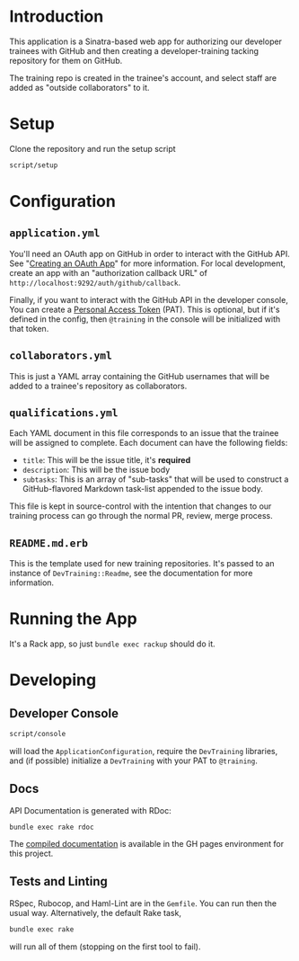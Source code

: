 Introduction
============

This application is a Sinatra-based web app for authorizing our developer
trainees with GitHub and then creating a developer-training tacking repository
for them on GitHub.

The training repo is created in the trainee's account, and select staff are
added as "outside collaborators" to it.

Setup
=====

Clone the repository and run the setup script

```bash
script/setup
```

Configuration
=============

`application.yml`
-----------------

You'll need an OAuth app on GitHub in order to interact with the GitHub
API. See "[Creating an OAuth App][oaa]" for more information. For local
development, create an app with an "authorization callback URL" of
`http://localhost:9292/auth/github/callback`.

Finally, if you want to interact with the GitHub API in the developer console,
You can create a [Personal Access Token][pat] (PAT). This is optional, but if
it's defined in the config, then `@training` in the console will be initialized
with that token.

`collaborators.yml`
-------------------

This is just a YAML array containing the GitHub usernames that will be added to
a trainee's repository as collaborators.

`qualifications.yml`
--------------------

Each YAML document in this file corresponds to an issue that the trainee will be
assigned to complete. Each document can have the following fields:

* `title`: This will be the issue title, it's **required**
* `description`: This will be the issue body
* `subtasks`: This is an array of "sub-tasks" that will be used to construct a
  GitHub-flavored Markdown task-list appended to the issue body.

This file is kept in source-control with the intention that changes to our
training process can go through the normal PR, review, merge process.

`README.md.erb`
---------------

This is the template used for new training repositories. It's passed to an
instance of `DevTraining::Readme`, see the documentation for more information.

Running the App
===============

It's a Rack app, so just `bundle exec rackup` should do it.

Developing
==========

Developer Console
-----------------

```bash
script/console
```

will load the `ApplicationConfiguration`, require the `DevTraining` libraries,
and (if possible) initialize a `DevTraining` with your PAT to `@training`.

Docs
----

API Documentation is generated with RDoc:

```
bundle exec rake rdoc
```

The [compiled documentation][docs] is available in the GH pages environment for
this project.

Tests and Linting
-----------------
RSpec, Rubocop, and Haml-Lint are in the `Gemfile`. You can run then the usual
way. Alternatively, the default Rake task,

```bash
bundle exec rake
```

will run all of them (stopping on the first tool to fail).

[oaa]: https://docs.github.com/en/developers/apps/building-oauth-apps/creating-an-oauth-app
[pat]: https://docs.github.com/en/authentication/keeping-your-account-and-data-secure/creating-a-personal-access-token
[docs]: https://umts.github.io/dev-training-web/

